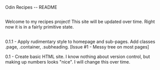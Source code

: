Odin Recipes -- README
##
Welcome to my recipes project! This site  will be updated over time. Right now it is in a fairly primitive state. 
##

0.1.1 - Apply rudimentary style to homepage and sub-pages. Add classes .page, .container, .subheading. [Issue #1 - Messy tree on most pages] 

0.1 - Create basic HTML site. I know nothing about version control, but making up numbers looks "nice". I will change this over time.


